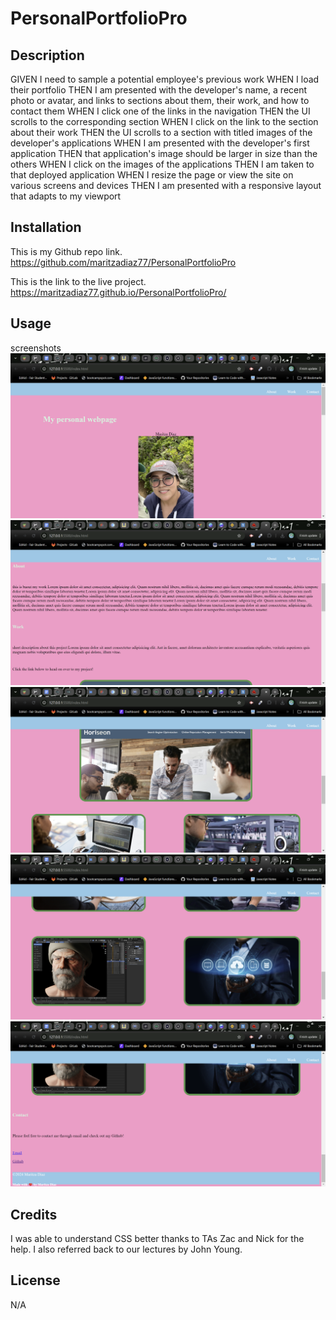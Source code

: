 # PersonalPortfolioPro

## Description
GIVEN I need to sample a potential employee's previous work
WHEN I load their portfolio
THEN I am presented with the developer's name, a recent photo or avatar, and links to sections about them, their work, and how to contact them
WHEN I click one of the links in the navigation
THEN the UI scrolls to the corresponding section
WHEN I click on the link to the section about their work
THEN the UI scrolls to a section with titled images of the developer's applications
WHEN I am presented with the developer's first application
THEN that application's image should be larger in size than the others
WHEN I click on the images of the applications
THEN I am taken to that deployed application
WHEN I resize the page or view the site on various screens and devices
THEN I am presented with a responsive layout that adapts to my viewport

## Installation

This is my Github repo link. 
https://github.com/maritzadiaz77/PersonalPortfolioPro

This is the link to the live project.
https://maritzadiaz77.github.io/PersonalPortfolioPro/ 

## Usage
screenshots 
![alt text](<Assets/Maritza's Portfolio! - Google Chrome 8_15_2024 10_40_50 PM.png>)
![alt text](<Assets/Maritza's Portfolio! - Google Chrome 8_15_2024 10_41_06 PM.png>)
![alt text](<Assets/Maritza's Portfolio! - Google Chrome 8_15_2024 10_41_18 PM.png>)
![alt text](<Assets/Maritza's Portfolio! - Google Chrome 8_15_2024 10_41_27 PM.png>)
![alt text](<Assets/Maritza's Portfolio! - Google Chrome 8_15_2024 10_41_39 PM.png>)

## Credits
I was able to understand CSS better thanks to TAs Zac and Nick for the help.
I also referred back to our lectures by John Young.

## License
N/A
